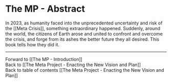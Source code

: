 # The MP - Abstract

In 2023, as humanity faced into the unprecedented uncertainty and risk of the [[Meta Crisis]], something extraordinary happened. Suddenly, around the world, the citizens of Earth arose and united to confront and overcome the crisis, and forge from its ashes the better future they all desired. This book tells how they did it. 

___

Forward to [[The MP - Introduction]]  
Back to [[The Meta Project - Enacting the New Vision and Plan]]  
Back to table of contents [[The Meta Project - Enacting the New Vision and Plan]]  

